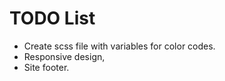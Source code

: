 # TODO List

- Create scss file with variables for color codes.
- Responsive design,
- Site footer.
